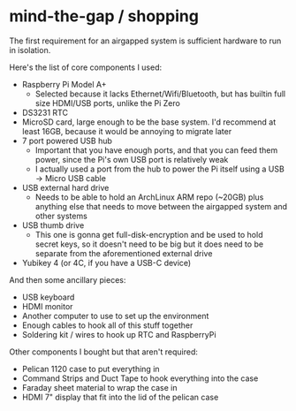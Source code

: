 mind-the-gap / shopping
==================

The first requirement for an airgapped system is sufficient hardware to run in isolation.

Here's the list of core components I used:

* Raspberry Pi Model A+
    * Selected because it lacks Ethernet/Wifi/Bluetooth, but has builtin full size HDMI/USB ports, unlike the Pi Zero
* DS3231 RTC
* MicroSD card, large enough to be the base system. I'd recommend at least 16GB, because it would be annoying to migrate later
* 7 port powered USB hub
    * Important that you have enough ports, and that you can feed them power, since the Pi's own USB port is relatively weak
    * I actually used a port from the hub to power the Pi itself using a USB -> Micro USB cable
* USB external hard drive
    * Needs to be able to hold an ArchLinux ARM repo (~20GB) plus anything else that needs to move between the airgapped system and other systems
* USB thumb drive
    * This one is gonna get full-disk-encryption and be used to hold secret keys, so it doesn't need to be big but it does need to be separate from the aforementioned external drive
* Yubikey 4 (or 4C, if you have a USB-C device)

And then some ancillary pieces:

* USB keyboard
* HDMI monitor
* Another computer to use to set up the environment
* Enough cables to hook all of this stuff together
* Soldering kit / wires to hook up RTC and RaspberryPi

Other components I bought but that aren't required:

* Pelican 1120 case to put everything in
* Command Strips and Duct Tape to hook everything into the case
* Faraday sheet material to wrap the case in
* HDMI 7" display that fit into the lid of the pelican case
